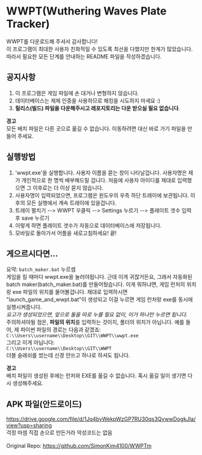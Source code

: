 # WWPT(Wuthering Waves Plate Tracker)
WWPT를 다운로드해 주셔서 감사합니다! <br>
이 프로그램이 최대한 사용자 친화적일 수 있도록 최선을 다했지만 한계가 많았습니다. 따라서 필요한 모든 단계를 안내하는 README 파일을 작성하겠습니다.

## 공지사항
1. 이 프로그램은 게임 파일에 손 대거나 변형하지 않습니다.
2. 데이터베이스는 제체 인증을 사용하므로 해킹을 시도하지 마세요 :)
3. **릴리스(빌드) 파일을 다운해주시고 레포지토리는 다운 받으실 필요 없습니다**.

**경고**<br>
모든 배치 파일은 다른 곳으로 옮길 수 없습니다. 이동하려면 대신 바로 가기 파일을 만들어 주세요.

## 실행방법
1. 'wwpt.exe'을 실행합니다. 사용자 이름을 묻는 창이 나타날겁니다. 사용자명은 제가 개인적으로 한 명씩 배부해드릴 겁니다. 처음에 사용자 아이디를 제대로 입력했으면 그 이후로는 더 이상 묻지 않습니다.
2. 사용자명이 입력되었으면, 프로그램은 윈도우의 우측 하단 트레이에 보관됩니다. 이후의 모든 실행에서 계속 트레이에 있을겁니다.
3. 트레이 펼치기 --> WWPT 우클릭 --> Settings 누르기 --> 플레이트 갯수 입력 후 save 누르기
4. 이렇게 하면 플레이트 갯수가 자동으로 데이터베이스에 저장됩니다.
5. 모바일로 돌아가서 어플을 새로고침하세요! 끝!

## 게으르시다면...
요약: `batch_maker.bat` 누르셈<br>
게임을 킬 때마다 wwpt.exe을 눌러야됩니다. 근데 이게 귀찮거든요, 그래서 자동화된 batch maker(batch_maker.bat)를 만들어뒀습니다. 이게 뭐하냐면, 게임 런처의 위치랑 exe 파일의 위치를 물어볼겁니다. 제대로 입력하시면 "launch_game_and_wwpt.bat"이 생성되고 이걸 누르면 게임 런처랑 exe를 동시에 실행시켜줍니다.<br>
*요고가 생성되었으면, 앞으로 둘을 따로 누를 필요 없이, 이거 하나만 누르면 됩니다.*<br>
주의하셔야될 점은, **파일의 위치**를 입력하는 것이지, 폴더의 위치가 아닙니다. 예를 들어, 제 파이썬 파일의 경로는 다음과 같겠죠:<br>
`C:\\Users\\username\\Desktop\\GIT\\WWPT\\wwpt.exe`<br>
그리고 이게 아닙니다:<br>
`C:\\Users\\username\\Desktop\\GIT\\WWPT`<br>
더블 슬래쉬를 썼는데 신경 안쓰고 하나로 하셔도 됩니다.

**경고**<br>
배치 파일이 생성된 후에는 런처와 EXE를 옮길 수 없습니다. 혹시 옮길 일이 생기면 다시 생성해주세요.

## APK 파일(안드로이드)
https://drive.google.com/file/d/1Jq4byWekpWzGP7RU30qs3QywwDogkJIa/view?usp=sharing <br>
걱정 마셈 직접 손으로 만든거라 악성코드는 없음<br>
<br>
Original Repo: https://github.com/SimonKim4100/WWPTm
